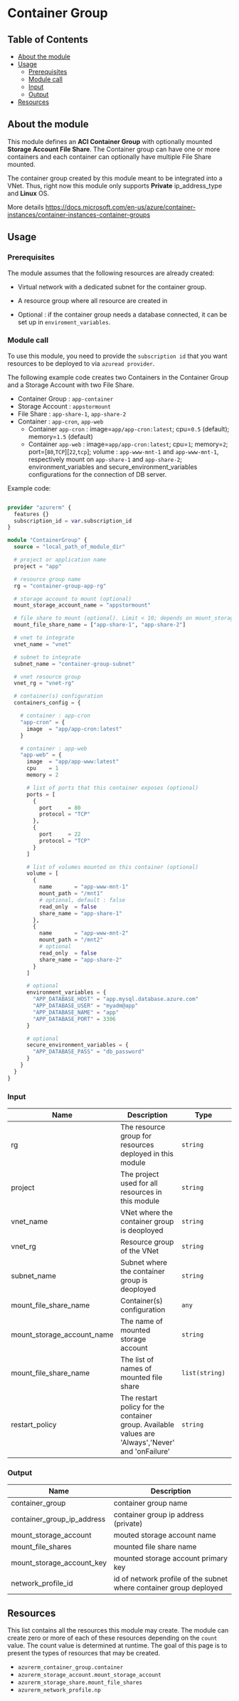 # Container Group

## Table of Contents

- [About the module](#about-the-module)
- [Usage](#usage)
  - [Prerequisites](#prerequisites)
  - [Module call](#module-call)
  - [Input](#input)
  - [Output](#output)
- [Resources](#resources)

## About the module

This module defines an **ACI Container Group** with optionally mounted **Storage Account File Share**. The Container group can have one or more containers and each container can optionally have multiple File Share mounted.

The container group created by this module meant to be integrated into a VNet. Thus, right now this module only supports **Private** ip_address_type and **Linux** OS.

More details https://docs.microsoft.com/en-us/azure/container-instances/container-instances-container-groups

## Usage

### Prerequisites

The module assumes that the following resources are already created:

- Virtual network with a dedicated subnet for the container group.

- A resource group where all resource are created in

- Optional : if the container group needs a database connected, it can be set up in `enviroment_variables`.

### Module call

To use this module, you need to provide the `subscription id` that you want resources to be deployed to via `azuread provider`.

The following example code creates two Containers in the Container Group and a Storage Account with two File Share.

- Container Group : `app-container`
- Storage Account : `appstormount`
- File Share : `app-share-1`, `app-share-2`
- Container : `app-cron`, `app-web`
  - Container `app-cron` : image=`app/app-cron:latest`; cpu=`0.5` (default); memory=`1.5` (default)
  - Container `app-web` : image=`app/app-cron:latest`; cpu=`1`; memory=`2`; port=[`80`,`TCP`][`22`,`tcp`]; volume : `app-www-mnt-1` and `app-www-mnt-1`, respectively mount on `app-share-1` and `app-share-2`; environment_variables and secure_environment_variables configurations for the connection of DB server.

Example code:

```terraform

provider "azurerm" {
  features {}
  subscription_id = var.subscription_id
}

module "ContainerGroup" {
  source = "local_path_of_module_dir"

  # project or application name
  project = "app"

  # resource group name
  rg = "container-group-app-rg"

  # storage account to mount (optional)
  mount_storage_account_name = "appstormount"

  # file share to mount (optional). Limit < 10; depends on mount_storage_account_name
  mount_file_share_name = ["app-share-1", "app-share-2"]

  # vnet to integrate
  vnet_name = "vnet"

  # subnet to integrate
  subnet_name = "container-group-subnet"

  # vnet resource group
  vnet_rg = "vnet-rg"

  # container(s) configuration
  containers_config = {

    # container : app-cron
    "app-cron" = {
      image  = "app/app-cron:latest"
    }

    # container : app-web
    "app-web" = {
      image  = "app/app-www:latest"
      cpu    = 1
      memory = 2

      # list of ports that this container exposes (optional)
      ports = [
        {
          port     = 80
          protocol = "TCP"
        },
        {
          port     = 22
          protocol = "TCP"
        }
      ]

      # list of volumes mounted on this container (optional)
      volume = [
        {
          name       = "app-www-mnt-1"
          mount_path = "/mnt1"
          # optional, default : false
          read_only  = false
          share_name = "app-share-1"
        },
        {
          name       = "app-www-mnt-2"
          mount_path = "/mnt2"
          # optional
          read_only  = false
          share_name = "app-share-2"
        }
      ]

      # optional
      environment_variables = {
        "APP_DATABASE_HOST" = "app.mysql.database.azure.com"
        "APP_DATABASE_USER" = "myadm@app"
        "APP_DATABASE_NAME" = "app"
        "APP_DATABASE_PORT" = 3306
      }

      # optional
      secure_environment_variables = {
        "APP_DATABASE_PASS" = "db_password"
      }
    }
  }
}

```

### Input

| Name                       | Description                                                                                       | Type           | Default    | Required |
| -------------------------- | ------------------------------------------------------------------------------------------------- | -------------- | ---------- | :------: |
| rg                         | The resource group for resources deployed in this module                                          | `string`       | n/a        |   yes    |
| project                    | The project used for all resources in this module                                                 | `string`       | n/a        |   yes    |
| vnet_name                  | VNet where the container group is deoployed                                                       | `string`       | n/a        |   yes    |
| vnet_rg                    | Resource group of the VNet                                                                        | `string`       | n/a        |   yes    |
| subnet_name                | Subnet where the container group is deoployed                                                     | `string`       | n/a        |   yes    |
| mount_file_share_name      | Container(s) configuration                                                                        | `any`          | n/a        |   yes    |
| mount_storage_account_name | The name of mounted storage account                                                               | `string`       | `null`     |    no    |
| mount_file_share_name      | The list of names of mounted file share                                                           | `list(string)` | []         |    no    |
| restart_policy             | The restart policy for the container group. Available values are 'Always','Never' and 'onFailure' | `string`       | `"Always"` |    no    |

### Output

| Name                       | Description                                                        |
| -------------------------- | ------------------------------------------------------------------ |
| container_group            | container group name                                               |
| container_group_ip_address | container group ip address (private)                               |
| mount_storage_account      | mouted storage account name                                        |
| mount_file_shares          | mounted file share name                                            |
| mount_storage_account_key  | mounted storage account primary key                                |
| network_profile_id         | id of network profile of the subnet where container group deployed |

## Resources

This list contains all the resources this module may create. The module can create zero or more of each of these resources depending on the `count` value. The count value is determined at runtime. The goal of this page is to present the types of resources that may be created.

- `azurerm_container_group.container`
- `azurerm_storage_account.mount_storage_account`
- `azurerm_storage_share.mount_file_shares`
- `azurerm_network_profile.np`
